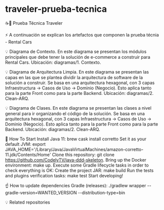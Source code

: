 # traveler-prueba-tecnica
☕🚀 Prueba Técnica Traveler




⚡ A continuación se explican los artefactos que componen la prueba técnia - Rental Cars


💡 Diagrama de Contexto.
En este diagrama se presentan los módulos principales que debe tener la solución de e-commerce a construir para Rental Cars.
Ubicación: diagramas/1. Contexto.

💡 Diagrama de Arquitectura Limpia.
En este diagrama se presentan las capas en las que se plantea dividir la arquitectura de software de la solución a construir. 
Se basa en una arquitectura hexagonal, con 3 capas Infraestructura -> Casos de Uso -> Dominio (Negocio). Esto aplica tanto para 
la parte Front como para la parte Backend.
Ubicación: diagramas/2. Clean-ARQ.

💡 Diagrama de Clases.
En este diagrama se presentan las clases a nivel general para ir organizando el código de la solución. 
Se basa en una arquitectura hexagonal, con 3 capas Infraestructura -> Casos de Uso -> Dominio (Negocio). Esto aplica tanto para 
la parte Front como para la parte Backend.
Ubicación: diagramas/2. Clean-ARQ.

🏁 How To Start
Install Java 11: brew cask install corretto
Set it as your default JVM: export JAVA_HOME='/Library/Java/JavaVirtualMachines/amazon-corretto-11.jdk/Contents/Home'
Clone this repository: git clone https://github.com/CodelyTV/java-ddd-skeleton.
Bring up the Docker environment: make up.
Execute some Gradle lifecycle tasks in order to check everything is OK:
Create the project JAR: make build
Run the tests and plugins verification tasks: make test
Start developing!

☝️ How to update dependencies
Gradle (releases): ./gradlew wrapper --gradle-version=WANTED_VERSION --distribution-type=bin

💡 Related repositories
